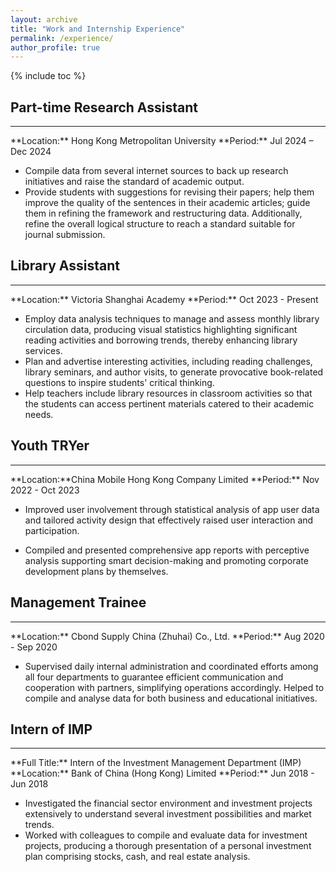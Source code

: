 ```yaml
---
layout: archive
title: "Work and Internship Experience"
permalink: /experience/
author_profile: true
---
```


{% include toc %}

## Part-time Research Assistant
<hr class="custom-hr">
**Location:** Hong Kong Metropolitan University  
**Period:** Jul 2024 – Dec 2024

 - Compile data from several internet sources to back up research initiatives and raise the standard of academic output.
 - Provide students with suggestions for revising their papers; help them improve the quality of the sentences in their academic articles; guide them in refining the framework and restructuring data. Additionally, refine the overall logical structure to reach a standard suitable for journal submission.




## Library Assistant 
<hr class="custom-hr">
**Location:** Victoria Shanghai Academy  
**Period:** Oct 2023 - Present 

 - Employ data analysis techniques to manage and assess monthly library circulation data, producing visual statistics highlighting significant reading activities and borrowing trends, thereby enhancing library services.
 - Plan and advertise interesting activities, including reading challenges, library seminars, and author visits, to generate provocative book-related questions to inspire students' critical thinking.
 - Help teachers include library resources in classroom activities so that the students can access pertinent materials catered to their academic needs.
 


## Youth TRYer 
<hr class="custom-hr">
**Location:**China Mobile Hong Kong Company Limited  
**Period:** Nov 2022 - Oct 2023

 - Improved user involvement through statistical analysis of app user data and tailored activity design that effectively raised user interaction and participation.

 - Compiled and presented comprehensive app reports with perceptive analysis supporting smart decision-making and promoting corporate development plans by themselves.





## Management Trainee 
<hr class="custom-hr">
**Location:** Cbond Supply China (Zhuhai) Co., Ltd.  
**Period:** Aug 2020 - Sep 2020

 - Supervised daily internal administration and coordinated efforts among all four departments to guarantee efficient communication and cooperation with partners, simplifying operations accordingly. Helped to compile and analyse data for both business and educational initiatives.





## Intern of IMP 
<hr class="custom-hr">
**Full Title:** Intern of the Investment Management Department (IMP)  
**Location:** Bank of China (Hong Kong) Limited  
**Period:** Jun 2018 - Jun 2018 

 - Investigated the financial sector environment and investment projects extensively to understand several investment possibilities and market trends.
 - Worked with colleagues to compile and evaluate data for investment projects, producing a thorough presentation of a personal investment plan comprising stocks, cash, and real estate analysis.




















